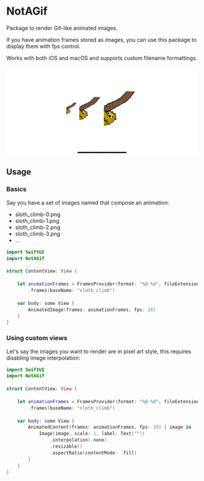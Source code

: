 # NotAGif

Package to render Gif-like animated images.

If you have animation frames stored as images, you can use this package to display them with fps control.

Works with both iOS and macOS and supports custom filename formattings.

![Demo](demo.gif)

## Usage 

### Basics

Say you have a set of images named that compose an animation:
* sloth_climb-0.png
* sloth_climb-1.png
* sloth_climb-2.png
* sloth_climb-3.png
* ...

``` swift
import SwiftUI
import NotAGif

struct ContentView: View {

    let animationFrames = FramesProvider(format: "%@-%d", fileExtension: .png, in: Bundle.main)
        .frames(baseName: "sloth_climb")

    var body: some View {
        AnimatedImage(frames: animationFrames, fps: 10)
    }
} 
```

### Using custom views 

Let's say the images you want to render are in pixel art style, this requires disabling image interpolation:

``` swift
import SwiftUI
import NotAGif

struct ContentView: View {

    let animationFrames = FramesProvider(format: "%@-%d", fileExtension: .png, in: Bundle.main)
        .frames(baseName: "sloth_climb")

    var body: some View {
        AnimatedContent(frames: animationFrames, fps: 10) { image in
            Image(image, scale: 1, label: Text(""))
                .interpolation(.none)
                .resizable()
                .aspectRatio(contentMode: .fill)
        }    
    }
} 
```
